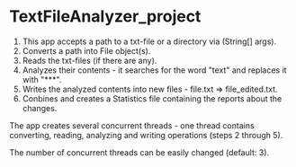 # TextFileAnalyzer_project

1. This app accepts a path to a txt-file or a directory via (String[] args).
2. Converts a path into File object(s).
3. Reads the txt-files (if there are any).
4. Analyzes their contents - it searches for the word "text" and replaces it with "***".
5. Writes the analyzed contents into new files - file.txt => file_edited.txt.
6. Conbines and creates a Statistics file containing the reports about the changes.

The app creates several concurrent threads - one thread contains converting, reading, analyzing and writing operations (steps 2 through 5).

The number of concurrent threads can be easily changed (default: 3).
